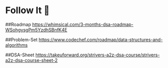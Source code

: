 # Follow It 🔗

##Roadmap
https://whimsical.com/3-months-dsa-roadmap-WSohgysgPm5YzdhSBnfK4E

##Problem-Set
https://www.codechef.com/roadmap/data-structures-and-algorithms

##DSA-Sheet
https://takeuforward.org/strivers-a2z-dsa-course/strivers-a2z-dsa-course-sheet-2
